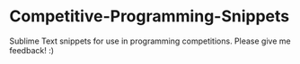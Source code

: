 # Competitive-Programming-Snippets
Sublime Text snippets for use in programming competitions.
Please give me feedback! :)
